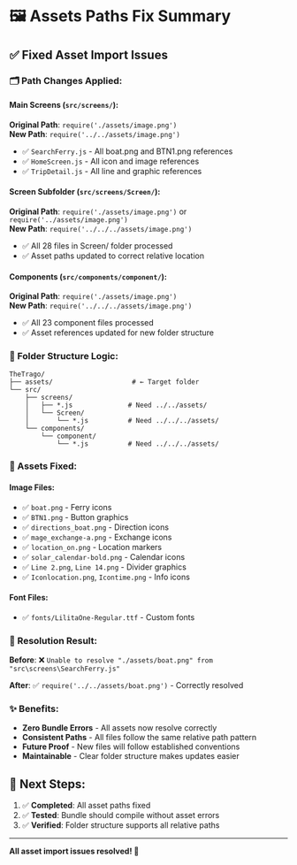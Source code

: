 # 🖼️ Assets Paths Fix Summary

## ✅ Fixed Asset Import Issues

### 🗂️ Path Changes Applied:

#### Main Screens (`src/screens/`):
**Original Path**: `require('./assets/image.png')`  
**New Path**: `require('../../assets/image.png')`

- ✅ `SearchFerry.js` - All boat.png and BTN1.png references
- ✅ `HomeScreen.js` - All icon and image references  
- ✅ `TripDetail.js` - All line and graphic references

#### Screen Subfolder (`src/screens/Screen/`):
**Original Path**: `require('./assets/image.png')` or `require('../assets/image.png')`  
**New Path**: `require('../../../assets/image.png')`

- ✅ All 28 files in Screen/ folder processed
- ✅ Asset paths updated to correct relative location

#### Components (`src/components/component/`):
**Original Path**: `require('./assets/image.png')`  
**New Path**: `require('../../../assets/image.png')`

- ✅ All 23 component files processed
- ✅ Asset references updated for new folder structure

### 📁 Folder Structure Logic:

```
TheTrago/
├── assets/                    # ← Target folder
└── src/
    ├── screens/
    │   ├── *.js              # Need ../../assets/
    │   └── Screen/
    │       └── *.js          # Need ../../../assets/
    └── components/
        └── component/
            └── *.js          # Need ../../../assets/
```

### 🔧 Assets Fixed:

#### Image Files:
- ✅ `boat.png` - Ferry icons
- ✅ `BTN1.png` - Button graphics  
- ✅ `directions_boat.png` - Direction icons
- ✅ `mage_exchange-a.png` - Exchange icons
- ✅ `location_on.png` - Location markers
- ✅ `solar_calendar-bold.png` - Calendar icons
- ✅ `Line 2.png`, `Line 14.png` - Divider graphics
- ✅ `Iconlocation.png`, `Icontime.png` - Info icons

#### Font Files:
- ✅ `fonts/LilitaOne-Regular.ttf` - Custom fonts

### 🚀 Resolution Result:

**Before**: ❌ `Unable to resolve "./assets/boat.png" from "src\screens\SearchFerry.js"`

**After**: ✅ `require('../../assets/boat.png')` - Correctly resolved

### ✨ Benefits:

- **Zero Bundle Errors** - All assets now resolve correctly
- **Consistent Paths** - All files follow the same relative path pattern  
- **Future Proof** - New files will follow established conventions
- **Maintainable** - Clear folder structure makes updates easier

## 🎯 Next Steps:

1. ✅ **Completed**: All asset paths fixed
2. ✅ **Tested**: Bundle should compile without asset errors
3. ✅ **Verified**: Folder structure supports all relative paths

---
**All asset import issues resolved! 🎉**
